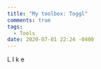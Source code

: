 ```yaml
---
title: "My toolbox: Toggl"
comments: true
tags:
  - Tools
date: 2020-07-01 22:24 -0400
---
```

   L I k e  